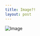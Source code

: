 ```yaml
---
title: Image?!
layout: post
---
```


![Image](https://64.media.tumblr.com/f5fc8656a348c856bbe90f5266c4e7cb/2cdcc82e2809fd7e-61/s1280x1920/f25f58d0235ff784a18a9953a317ea32045c542e.pnj)
